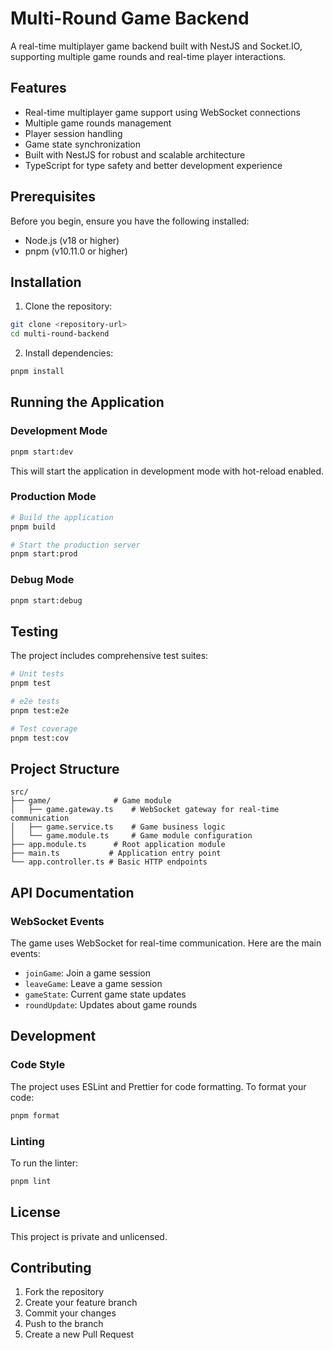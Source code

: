 # Multi-Round Game Backend

A real-time multiplayer game backend built with NestJS and Socket.IO, supporting multiple game rounds and real-time player interactions.

## Features

- Real-time multiplayer game support using WebSocket connections
- Multiple game rounds management
- Player session handling
- Game state synchronization
- Built with NestJS for robust and scalable architecture
- TypeScript for type safety and better development experience

## Prerequisites

Before you begin, ensure you have the following installed:
- Node.js (v18 or higher)
- pnpm (v10.11.0 or higher)

## Installation

1. Clone the repository:
```bash
git clone <repository-url>
cd multi-round-backend
```

2. Install dependencies:
```bash
pnpm install
```

## Running the Application

### Development Mode
```bash
pnpm start:dev
```
This will start the application in development mode with hot-reload enabled.

### Production Mode
```bash
# Build the application
pnpm build

# Start the production server
pnpm start:prod
```

### Debug Mode
```bash
pnpm start:debug
```

## Testing

The project includes comprehensive test suites:

```bash
# Unit tests
pnpm test

# e2e tests
pnpm test:e2e

# Test coverage
pnpm test:cov
```

## Project Structure

```
src/
├── game/              # Game module
│   ├── game.gateway.ts    # WebSocket gateway for real-time communication
│   ├── game.service.ts    # Game business logic
│   └── game.module.ts     # Game module configuration
├── app.module.ts      # Root application module
├── main.ts           # Application entry point
└── app.controller.ts # Basic HTTP endpoints
```

## API Documentation

### WebSocket Events

The game uses WebSocket for real-time communication. Here are the main events:

- `joinGame`: Join a game session
- `leaveGame`: Leave a game session
- `gameState`: Current game state updates
- `roundUpdate`: Updates about game rounds

## Development

### Code Style

The project uses ESLint and Prettier for code formatting. To format your code:

```bash
pnpm format
```

### Linting

To run the linter:

```bash
pnpm lint
```

## License

This project is private and unlicensed.

## Contributing

1. Fork the repository
2. Create your feature branch
3. Commit your changes
4. Push to the branch
5. Create a new Pull Request
